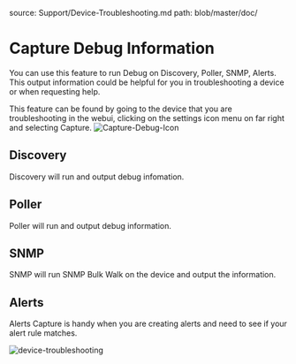 source: Support/Device-Troubleshooting.md
path: blob/master/doc/

# Capture Debug Information

You can use this feature to run Debug on Discovery, Poller, SNMP,
Alerts. This output information could be helpful for you in
troubleshooting a device or when requesting help.

This feature can be found by going to the device that you are
troubleshooting in the webui, clicking on the settings icon menu on
far right and selecting Capture.
![Capture-Debug-Icon](/img/capture-debug-icon.png)

## Discovery

Discovery will run and output debug infomation.

## Poller

Poller will run and output debug information.

## SNMP

SNMP will run SNMP Bulk Walk on the device and output the information.

## Alerts

Alerts Capture is handy when you are creating alerts and need to see
if your alert rule matches.

![device-troubleshooting](/img/device-troubleshooting.png)

